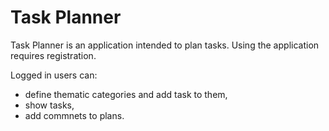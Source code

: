 Task Planner
========================

Task Planner is an application intended to plan tasks.
Using the application requires registration.

Logged in users can: 
- define thematic categories and add task to them,
- show tasks,
- add commnets to plans.


